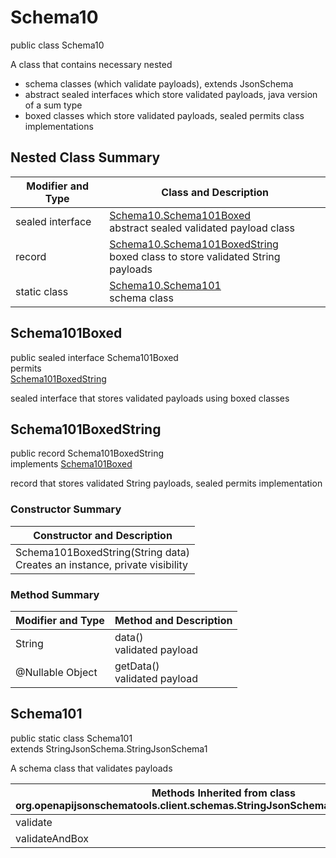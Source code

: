 # Schema10
public class Schema10<br>

A class that contains necessary nested
- schema classes (which validate payloads), extends JsonSchema
- abstract sealed interfaces which store validated payloads, java version of a sum type
- boxed classes which store validated payloads, sealed permits class implementations

## Nested Class Summary
| Modifier and Type | Class and Description |
| ----------------- | ---------------------- |
| sealed interface | [Schema10.Schema101Boxed](#schema101boxed)<br> abstract sealed validated payload class |
| record | [Schema10.Schema101BoxedString](#schema101boxedstring)<br> boxed class to store validated String payloads |
| static class | [Schema10.Schema101](#schema101)<br> schema class |

## Schema101Boxed
public sealed interface Schema101Boxed<br>
permits<br>
[Schema101BoxedString](#schema101boxedstring)

sealed interface that stores validated payloads using boxed classes

## Schema101BoxedString
public record Schema101BoxedString<br>
implements [Schema101Boxed](#schema101boxed)

record that stores validated String payloads, sealed permits implementation

### Constructor Summary
| Constructor and Description |
| --------------------------- |
| Schema101BoxedString(String data)<br>Creates an instance, private visibility |

### Method Summary
| Modifier and Type | Method and Description |
| ----------------- | ---------------------- |
| String | data()<br>validated payload |
| @Nullable Object | getData()<br>validated payload |

## Schema101
public static class Schema101<br>
extends StringJsonSchema.StringJsonSchema1

A schema class that validates payloads

| Methods Inherited from class org.openapijsonschematools.client.schemas.StringJsonSchema.StringJsonSchema1 |
| ------------------------------------------------------------------ |
| validate                                                           |
| validateAndBox                                                     |
